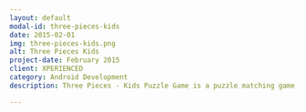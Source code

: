 ```yaml
---
layout: default
modal-id: three-pieces-kids
date: 2015-02-01
img: three-pieces-kids.png
alt: Three Pieces Kids
project-date: February 2015
client: XPERIENCED
category: Android Development
description: Three Pieces - Kids Puzzle Game is a puzzle matching game, designed for preschooler kids and lovely toddlers from 24 months to 5 years. Available for free download on <a href="https://play.google.com/store/apps/details?id=pl.com.xperienced.apps.kidspuzzle" target="_blank">Google Play</a>.

---
```

